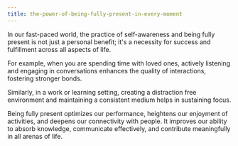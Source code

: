 ```yaml
---
title: the-power-of-being-fully-present-in-every-moment
---
```

In our fast-paced world, the practice of self-awareness and being fully present is not just a personal benefit; it's a necessity for success and fulfillment across all aspects of life.

For example, when you are spending time with loved ones, actively listening and engaging in conversations enhances the quality of interactions, fostering stronger bonds.

Similarly, in a work or learning setting, creating a distraction free environment and maintaining a consistent medium helps in sustaining focus.

Being fully present optimizes our performance, heightens our enjoyment of activities, and deepens our connectivity with people. It improves our ability to absorb knowledge, communicate effectively, and contribute meaningfully in all arenas of life.